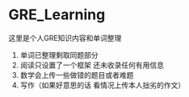# GRE_Learning
这里是个人GRE知识内容和单词整理

1. 单词已整理剩取同题部分
2. 阅读只设置了一个框架 还未收录任何有用信息
3. 数学会上传一些做错的题目或者难题
4. 写作（如果好意思的话 看情况上传本人拙劣的作文）